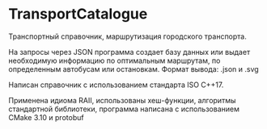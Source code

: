 # TransportCatalogue
Транспортный справочник, маршрутизация городского транспорта.

На запросы через JSON программа создает базу данных или выдает необходимую информацию по оптимальным маршрутам, по определенным автобусам или остановкам. Формат вывода: .json и .svg

Написан справочник с использованием стандарта ISO C++17.

Применена идиома RAII, использованы хеш-функции, алгоритмы стандартной библиотеки, программа написана с использованием CMake 3.10 и protobuf

